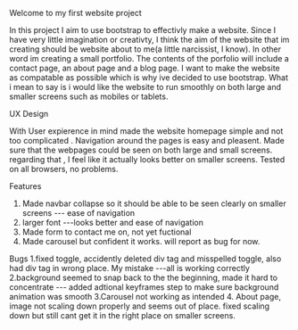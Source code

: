 Welcome to my first website project

In this project I aim to use bootstrap to effectivly make a website. Since I have very little imagination or creativty, I think the aim of the website that im creating should be website about to me(a little narcissist, I know). In other word im creating a small portfolio. The contents of the porfolio will include a contact page, an about page and a blog page. I want to make the website as compatable as possible which is why ive decided to use bootstrap. What i mean to say is i would like the website to run smoothly on both large and smaller screens such as mobiles or tablets.


UX Design

With User expierence in mind made the website homepage simple and not too complicated . Navigation around the pages is easy and pleasent. Made sure that the webpages could be seen on both large and small screens. regarding that , I feel like it actually looks better on smaller screens. Tested on all browsers, no problems.


Features 

1. Made navbar collapse so it should be able to be seen clearly on smaller screens --- ease of navigation
2. larger font ---looks better and ease of navigation
3. Made form to contact me on, not yet fuctional
4. Made carousel but confident it works. will report as bug for now.



Bugs
1.fixed toggle, accidently deleted div tag and misspelled toggle, also had div tag in wrong place. My mistake ---all is working correctly 
2.background seemed to snap back to the the beginning, made it hard to concentrate --- added adtional keyframes step to make sure background animation was smooth
3.Carousel not working as intended
4. About page, image not scaling down properly and seems out of place. fixed scaling down but still cant get it in the right place on smaller screens. 